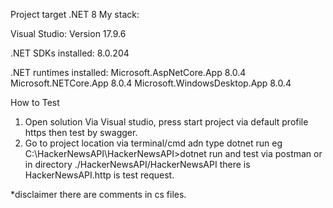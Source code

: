 Project target .NET 8
My stack:

Visual Studio: Version 17.9.6

.NET SDKs installed:
  8.0.204

.NET runtimes installed:
  Microsoft.AspNetCore.App 8.0.4
  Microsoft.NETCore.App 8.0.4
  Microsoft.WindowsDesktop.App 8.0.4 

How to Test

1. Open solution Via Visual studio, press start project via default profile https then test by swagger.
2. Go to project location  via terminal/cmd adn type dotnet run  eg C:\HackerNewsAPI\HackerNewsAPI>dotnet run
   and test via postman or in directory ./HackerNewsAPI/HackerNewsAPI there is HackerNewsAPI.http is test request.

*disclaimer there are comments in cs files. 
